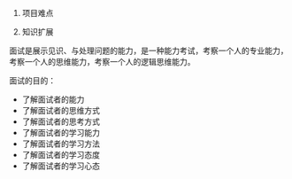 1. 项目难点

2. 知识扩展

面试是展示见识、与处理问题的能力，是一种能力考试，考察一个人的专业能力，考察一个人的思维能力，考察一个人的逻辑思维能力。

面试的目的：

- 了解面试者的能力
- 了解面试者的思维方式
- 了解面试者的思考方式
- 了解面试者的学习能力
- 了解面试者的学习方法
- 了解面试者的学习态度
- 了解面试者的学习心态